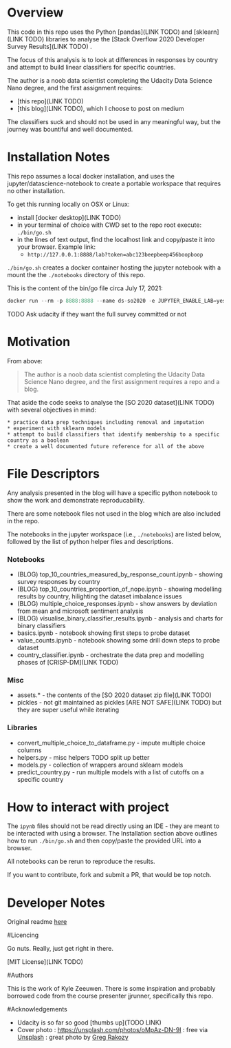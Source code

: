 
# Overview

This code in this repo uses the Python [pandas](LINK TODO) and [sklearn](LINK TODO) libraries to analyse the [Stack Overflow 2020 Developer Survey Results](LINK TODO) .

The focus of this analysis is to look at differences in responses by country and attempt to build linear classifiers for specific countries.

The author is a noob data scientist completing the Udacity Data Science Nano degree, and the first assignment requires:

* [this repo](LINK TODO)
* [this blog](LINK TODO), which I choose to post on medium

The classifiers suck and should not be used in any meaningful way, but the journey was bountiful and well documented.

# Installation Notes

This repo assumes a local docker installation, and uses the jupyter/datascience-notebook to create a portable workspace that requires no other installation.

To get this running locally on OSX or Linux:
  * install [docker desktop](LINK TODO)
  * in your terminal of choice with CWD set to the repo root execute: `./bin/go.sh`
  * in the lines of text output, find the localhost link and copy/paste it into your browser. Example link:
    * `http://127.0.0.1:8888/lab?token=abc123beepbeep456boopboop`

`./bin/go.sh` creates a docker container hosting the jupyter notebook with a mount the the `./notebooks` directory of this repo.

This is the content of the bin/go file circa July 17, 2021:

```js
docker run --rm -p 8888:8888 --name ds-so2020 -e JUPYTER_ENABLE_LAB=yes -v $(pwd)/notebook:/home/jovyan/work jupyter/datascience-notebook:latest
```

TODO Ask udacity if they want the full survey committed or not 

# Motivation

From above:

> The author is a noob data scientist completing the Udacity Data Science Nano degree, and the first assignment requires a repo and a blog.

That aside the code seeks to analyse the [SO 2020 dataset](LINK TODO) with several objectives in mind:

    * practice data prep techniques including removal and imputation
    * experiment with sklearn models
    * attempt to build classifiers that identify membership to a specific country as a boolean
    * create a well documented future reference for all of the above

# File Descriptors

Any analysis presented in the blog will have a specific python notebook to show the work and demonstrate reproducability.

There are some notebook files not used in the blog which are also included in the repo.

The notebooks in the jupyter workspace (i.e., `./notebooks`) are listed below, followed by the list of python helper files and descriptions.

### Notebooks
* (BLOG) top_10_countries_measured_by_response_count.ipynb - showing survey responses by country
* (BLOG) top_10_countries_proportion_of_nope.ipynb - showing modelling results by country, hilighting the dataset imbalance issues
* (BLOG) multiple_choice_responses.ipynb - show answers by deviation from mean and microsoft sentiment analysis 
* (BLOG) visualise_binary_classifier_results.ipynb - analysis and charts for binary classifiers 
* basics.ipynb - notebook showing first steps to probe dataset 
* value_counts.ipynb - notebook showing some drill down steps to probe dataset
* country_classifier.ipynb - orchestrate the data prep and modelling phases of [CRISP-DM](LINK TODO) 


### Misc
* assets.* - the contents of the [SO 2020 dataset zip file](LINK TODO) 
* pickles - not git maintained as pickles [ARE NOT SAFE](LINK TODO) but they are super useful while iterating

### Libraries
* convert_multiple_choice_to_dataframe.py - impute multiple choice columns
* helpers.py - misc helpers TODO split up better
* models.py - collection of wrappers around sklearn models
* predict_country.py - run multiple models with a list of cutoffs on a specific country

# How to interact with project

The `ipynb` files should not be read directly using an IDE - they are meant to be interacted with using a browser. The Installation section above outlines how to run `./bin/go.sh` and then copy/paste the provided URL into a browser.

All notebooks can be rerun to reproduce the results.

If you want to contribute, fork and submit a PR, that would be top notch.

# Developer Notes

Original readme [here](./docs/original_readme.md)

#Licencing

Go nuts. Really, just get right in there.

[MIT License](LINK TODO)

#Authors

This is the work of Kyle Zeeuwen. There is some inspiration and probably borrowed code from the course presenter jjrunner, specifically this repo. 

#Acknowledgements

* Udacity is so far so good [thumbs up](TODO LINK)
* Cover photo : https://unsplash.com/photos/oMpAz-DN-9I : free via [Unsplash](https://unsplash.com/license) : great photo by [Greg Rakozy](https://unsplash.com/@grakozy)
